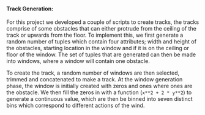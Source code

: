 #### Track Generation:

For this project we developed a couple of scripts to create tracks, the tracks comprise of some obstacles that can either protrude from the ceiling of the track or upwards from the floor. To implement this, we first generate a random number of tuples which contain four attributes; width and height of the obstacles, starting location in the window and if it is on the ceiling or floor of the window. The set of tuples that are generated can then be made into windows, where a window will contain one obstacle.

To create the track, a random number of windows are then selected, trimmed and concatenated to make a track. At the window generation phase, the window is initially created with zeros and ones where ones are the obstacle. We then fill the zeros in with a function (```x**2 + 2 * y**2```) to generate a continuous value, which are then be binned into seven distinct bins which correspond to different actions of the wind.



